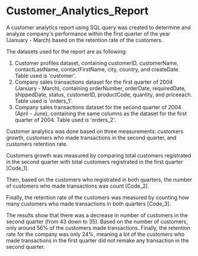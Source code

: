 # Customer_Analytics_Report
A customer analytics report using SQL query was created to determine and analyze company's performance within the first quarter of the year (January - March) based on the retention rate of the customers.

The datasets used for the report are as following: 
1. Customer profiles dataset, containing customerID, customerName, contactLastName, contactFirstName, city, country, and createDate. Table used is 'customer'.
2. Company sales transactions dataset for the first quarter of 2004 (January - March), containing orderNumber, orderDate, requiredDate, shippedDate, status, customerID, productCode, quantity, and priceeach. Table used is 'orders_1'.
3. Company sales transactions dataset for the second quarter of 2004 (April - June), containing the same columns as the dataset for the first quarter of 2004. Table used is 'orders_2'.

Customer analytics was done based on three measurements: customers growth, customers who made transactions in the second quarter, and customers retention rate.

Customers growth was measured by comparing total customers registrated in the second quarter with total customers registrated in the first quarter [Code_1].

Then, based on the customers who registrated in both quarters, the number of customers who made transactions was count [Code_2].

Finally, the retention rate of the customers was measured by counting how many customers who made transactions in both quarters [Code_3].

The results show that there was a decrease in number of customers in the second quarter (from 43 down to 35). Based on the number of customers, only around 56% of the customers made transactions. Finally, the retention rate for the company was only 24%, meaning a lot of the customers who made transactions in the first quarter did not remake any transaction in the second quarter.
